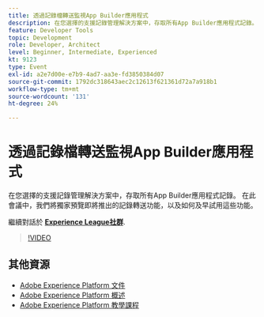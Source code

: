 ```yaml
---
title: 透過記錄檔轉送監視App Builder應用程式
description: 在您選擇的支援記錄管理解決方案中，存取所有App Builder應用程式記錄。 在此會議中，我們將獨家預覽即將推出的記錄轉送功能，以及如何及早試用這些功能。
feature: Developer Tools
topic: Development
role: Developer, Architect
level: Beginner, Intermediate, Experienced
kt: 9123
type: Event
exl-id: a2e7d00e-e7b9-4ad7-aa3e-fd3850384d07
source-git-commit: 1792dc318643aec2c12613f621361d72a7a918b1
workflow-type: tm+mt
source-wordcount: '131'
ht-degree: 24%

---
```


# 透過記錄檔轉送監視App Builder應用程式

在您選擇的支援記錄管理解決方案中，存取所有App Builder應用程式記錄。 在此會議中，我們將獨家預覽即將推出的記錄轉送功能，以及如何及早試用這些功能。

繼續對話於 **[Experience League社群](https://adobe.ly/3zXM3rp)**.

>[!VIDEO](https://video.tv.adobe.com/v/337568/?quality=12&learn=on&hidetitle=true)

## 其他資源

- [Adobe Experience Platform 文件](https://experienceleague.adobe.com/docs/experience-platform.html)
- [Adobe Experience Platform 概述](https://experienceleague.adobe.com/docs/experience-platform/landing/home.html?lang=zh-Hant)
- [Adobe Experience Platform 教學課程](https://experienceleague.adobe.com/docs/platform-learn/tutorials/overview.html?lang=zh-Hant)

